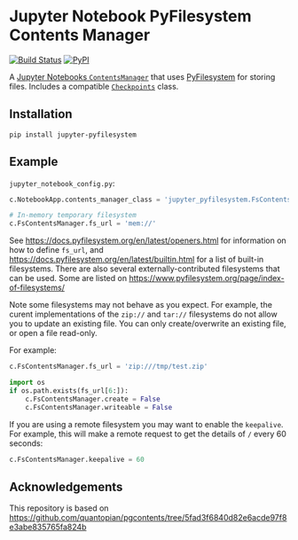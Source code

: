 # Jupyter Notebook PyFilesystem Contents Manager
[![Build Status](https://travis-ci.com/manics/jupyter-pyfilesystem.svg?branch=master)](https://travis-ci.com/manics/jupyter-pyfilesystem)
[![PyPI](https://img.shields.io/pypi/v/jupyter-pyfilesystem)](https://pypi.org/project/jupyter-pyfilesystem/)

A [Jupyter Notebooks `ContentsManager`](https://jupyter-notebook.readthedocs.io/en/stable/extending/contents.html#writing-a-custom-contentsmanager) that uses [PyFilesystem](https://www.pyfilesystem.org/) for storing files.
Includes a compatible [`Checkpoints`](https://jupyter-notebook.readthedocs.io/en/stable/extending/contents.html#customizing-checkpoints) class.


## Installation

```
pip install jupyter-pyfilesystem
```


## Example

`jupyter_notebook_config.py`:
```python
c.NotebookApp.contents_manager_class = 'jupyter_pyfilesystem.FsContentsManager'

# In-memory temporary filesystem
c.FsContentsManager.fs_url = 'mem://'
```

See https://docs.pyfilesystem.org/en/latest/openers.html for information on how to define `fs_url`, and https://docs.pyfilesystem.org/en/latest/builtin.html for a list of built-in filesystems.
There are also several externally-contributed filesystems that can be used.
Some are listed on https://www.pyfilesystem.org/page/index-of-filesystems/

Note some filesystems may not behave as you expect.
For example, the curent implementations of the `zip://` and `tar://` filesystems do not allow you to update an existing file.
You can only create/overwrite an existing file, or open a file read-only.

For example:
```python
c.FsContentsManager.fs_url = 'zip:///tmp/test.zip'

import os
if os.path.exists(fs_url[6:]):
    c.FsContentsManager.create = False
    c.FsContentsManager.writeable = False
```

If you are using a remote filesystem you may want to enable the `keepalive`.
For example, this will make a remote request to get the details of `/` every 60 seconds:
```python
c.FsContentsManager.keepalive = 60
```

## Acknowledgements

This repository is based on https://github.com/quantopian/pgcontents/tree/5fad3f6840d82e6acde97f8e3abe835765fa824b
